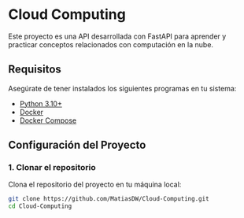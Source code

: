 # Cloud Computing

Este proyecto es una API desarrollada con FastAPI para aprender y practicar conceptos relacionados con computación en la nube.

## **Requisitos**

Asegúrate de tener instalados los siguientes programas en tu sistema:
- [Python 3.10+](https://www.python.org/downloads/)
- [Docker](https://www.docker.com/)
- [Docker Compose](https://docs.docker.com/compose/install/)

## **Configuración del Proyecto**

### **1. Clonar el repositorio**
Clona el repositorio del proyecto en tu máquina local:
```bash
git clone https://github.com/MatiasDW/Cloud-Computing.git
cd Cloud-Computing




